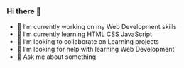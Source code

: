 ### Hi there 👋

<!--
**BartoghX/BartoghX** is a ✨ _special_ ✨ repository because its `README.md` (this file) appears on your GitHub profile.

Here are some ideas to get you started:
-->
- 🔭 I’m currently working on my Web Development skills
- 🌱 I’m currently learning HTML CSS JavaScript
- 👯 I’m looking to collaborate on Learning projects
- 🤔 I’m looking for help with learning Web Development
- 💬 Ask me about something
<!-- Kommenteret ud
- 📫 How to reach me: ...
- 😄 Pronouns: ...
- ⚡ Fun fact: ...
-->
